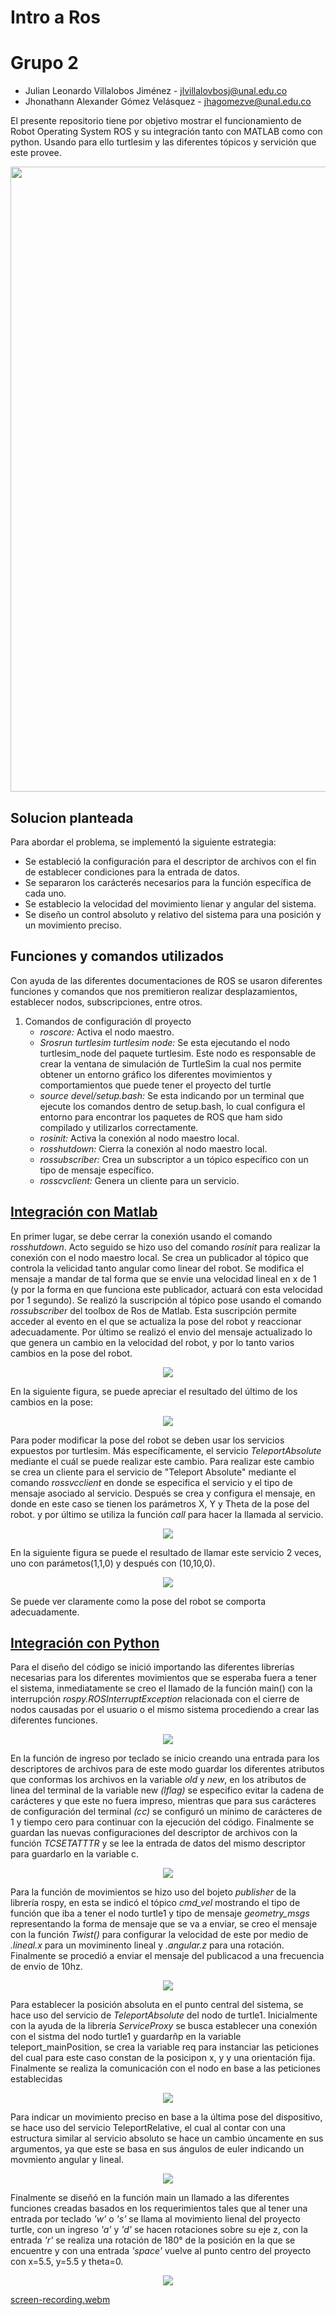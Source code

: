 # Intro a Ros

# Grupo 2

- Julian Leonardo Villalobos Jiménez - jlvillalovbosj@unal.edu.co
- Jhonathann Alexander Gómez Velásquez - jhagomezve@unal.edu.co

El presente repositorio tiene por objetivo mostrar el funcionamiento de Robot Operating System ROS y su integración tanto con MATLAB como con python. Usando para ello turtlesim y las diferentes tópicos y servición que este provee.

<p align="center">
  <img src="/Imagenes/IntroRos.PNG" width="1000" />
</p>

## Solucion planteada

Para abordar el problema, se implementó la siguiente estrategia:

- Se estableció la configuración para el descriptor de archivos con el fin de establecer condiciones para la entrada de datos.
- Se separaron los carácterés necesarios para la función específica de cada uno.
- Se establecio la velocidad del movimiento lienar y angular del sistema.
- Se diseño un control absoluto y relativo del sistema para una posición y un movimiento preciso.

## Funciones y comandos utilizados

Con ayuda de las diferentes documentaciones de ROS se usaron diferentes funciones y comandos que nos premitieron realizar desplazamientos, establecer nodos, subscripciones, entre otros.

1. Comandos de configuración dl proyecto
    - *roscore:* Activa el nodo maestro.
    - *Srosrun turtlesim turtlesim node:* Se esta ejecutando el nodo turtlesim_node del paquete turtlesim. Este nodo es responsable de crear la ventana de simulación de TurtleSim la cual nos permite obtener un entorno gráfico los diferentes movimientos y comportamientos que puede tener el proyecto del turtle
    - *source devel/setup.bash:* Se esta indicando por un terminal que ejecute los comandos dentro de setup.bash, lo cual configura el entorno para  encontrar los paquetes de ROS que ham sido compilado y utilizarlos correctamente.
   - *rosinit:* Activa la conexión al nodo maestro local.
   - *rosshutdown:* Cierra la conexión al nodo maestro local.
   - *rossubscriber:* Crea un subscriptor a un tópico específico con un tipo de mensaje específico.
   - *rosscvclient:* Genera un cliente para un servicio.
## [Integración con Matlab](/Lab3)
En primer lugar, se debe cerrar la conexión usando el comando <i>rosshutdown</i>. Acto seguido se hizo uso del comando <i>rosinit</i> para realizar la conexión con el nodo maestro local.
Se crea un publicador al tópico que controla la velicidad tanto angular como linear del robot. Se modifica el mensaje a mandar de tal forma que se envie una velocidad lineal en x de 1 (y por la forma en que funciona este publicador, actuará con esta velocidad por 1 segundo).
Se realizó la suscripción al tópico pose usando el comando <i>rossubscriber</i> del toolbox de Ros de Matlab. Esta suscripción permite acceder al evento en el que se actualiza la pose del robot y reaccionar adecuadamente.
Por último se realizó el envio del mensaje actualizado lo que genera un cambio en la velocidad del robot, y por lo tanto varios cambios en la pose del robot. 
<p align="center">
  <img src="/Imagenes/Matlab_subscription.png" />
</p>

En la siguiente figura, se puede apreciar el resultado del último de los cambios en la pose:

<p align="center">
  <img src="/Imagenes/Subs_res.png" />
</p>

Para poder modificar la pose del robot se deben usar los servicios expuestos por turtlesim. Más específicamente, el servicio <i>TeleportAbsolute</i> mediante el cuál se puede realizar este cambio. Para realizar este cambio se crea un cliente para el servicio de "Teleport Absolute" mediante el comando <i>rossvcclient</i> en donde se especifica el servicio y el tipo de mensaje asociado al servicio. Después se crea y configura el mensaje, en donde en este caso se tienen los parámetros X, Y y Theta de la pose del robot. y por último se utiliza la función <i>call</i> para hacer la llamada al servicio.
<p align="center">
  <img src="/Imagenes/Teleport_res.png" />
</p>
En la siguiente figura se puede el resultado de llamar este servicio 2 veces, uno con parámetos(1,1,0) y después con (10,10,0). 
<p align="center">
  <img src="/Imagenes/Matlab_Tranport_res.png"/>
</p>
Se puede ver claramente como la pose del robot se comporta adecuadamente.

## [Integración con Python](/catkin_ws/devel/lib/hello_turtle/myTeleopKey.py)

Para el diseño del código se inició importando las diferentes librerías necesarias para los diferentes movimientos que se esperaba fuera a tener el sistema, inmediatamente se creo el llamado de la función main() con la interrupción *rospy.ROSInterruptException* relacionada con el cierre de nodos causadas por el usuario o el mismo sistema procediendo a crear las diferentes funciones.
<p align="center">
  <img src="/Imagenes/LlamadoMain.PNG" />
</p>

En la función de ingreso por teclado se inicio creando una entrada para los descriptores de archivos para de este modo guardar los diferentes atributos que conformas los archivos en la variable *old* y *new*, en los atributos de linea del terminal de la variable new *(lflag)* se especifico evitar la cadena de carácteres y que este no fuera impreso, mientras que para sus carácteres de configuración del terminal *(cc)* se configuró un mínimo de carácteres de 1 y tiempo cero para continuar con la ejecución del código. Finalmente se guardan las nuevas configuraciones del descriptor de archivos con la función *TCSETATTTR* y se lee la entrada de datos del mismo descriptor para guardarlo en la variable c.

<p align="center">
  <img src="/Imagenes/funcionTeclado.PNG" />
</p>

Para la función de movimientos se hizo uso del bojeto *publisher* de la librería rospy, en esta se indicó el tópico *cmd_vel* mostrando el tipo de función que iba a tener el nodo turtle1 y tipo de mensaje *geometry_msgs* 
representando la forma de mensaje que se va a enviar, se creo el mensaje con la función *Twist()* para configurar la velocidad de este por medio de *.lineal.x* para un moviminento lineal y *.angular.z* para una rotación. Finalmente se procedió a enviar el mensaje del publicacod a una frecuencia de envio de 10hz.
<p align="center">
  <img src="/Imagenes/funcionMovimientoLinealAngular.PNG" />
</p>

Para establecer la posición absoluta en el punto central del sistema, se hace uso del servicio de *TeleportAbsolute* del nodo de turtle1. Inicialmente con la ayuda de la librería *ServiceProxy* se busca establecer una conexión con el sistma del nodo turtle1 y guardarñp en la variable teleport_mainPosition, se crea la variable req para instanciar las peticiones del cual para este caso constan de la posicipon x, y y una orientación fija. Finalmente se realiza la comunicación con el nodo en base a las peticiones establecidas

<p align="center">
  <img src="/Imagenes/funcionAbsoluta.PNG" />
</p>

Para indicar un movimiento preciso en base a la última pose del dispositivo, se hace uso del servicio TeleportRelative, el cual al contar con una estructura similar al servicio absoluto se hace un cambio úncamente en sus argumentos, ya que este se basa en sus ángulos de euler indicando un movmiento angular y lineal.

<p align="center">
  <img src="/Imagenes/funcionRelativa.PNG" />
</p>

Finalmente se diseñó en la función main un llamado a las diferentes funciones creadas basados en los requerimientos tales que al tener una entrada por teclado *'w'* o *'s'* se llama al movimiento lienal del proyecto turtle, con un ingreso *'a'* y *'d'* se hacen rotaciones sobre su eje z, con la entrada *'r'* se realiza una rotación de 180° de la posición en la que se encuentre y con una entrada *'space'* vuelve al punto centro del proyecto con x=5.5, y=5.5 y theta=0.

<p align="center">
  <img src="/Imagenes/funcionMain.PNG" />
</p>

[screen-recording.webm](https://github.com/jhonathann/Intro-a-Ros/assets/57506705/d58d1299-fac2-4a72-9d05-03f57812d0ab)

